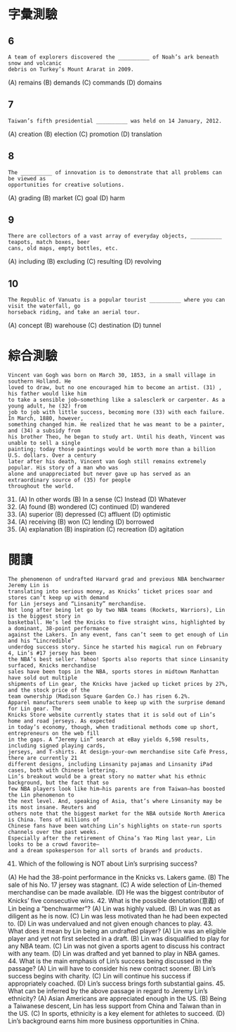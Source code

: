 # 字彙測驗
## 6
``` 
A team of explorers discovered the __________ of Noah’s ark beneath snow and volcanic
debris on Turkey’s Mount Ararat in 2009.
```
(A) remains (B) demands (C) commands (D) domains
## 7 
```
Taiwan’s fifth presidential __________ was held on 14 January, 2012.
```
(A) creation (B) election (C) promotion (D) translation
## 8
```
The __________ of innovation is to demonstrate that all problems can be viewed as
opportunities for creative solutions.
```
(A) grading (B) market (C) goal (D) harm
## 9
```
There are collectors of a vast array of everyday objects, __________ teapots, match boxes, beer
cans, old maps, empty bottles, etc.
```
(A) including (B) excluding (C) resulting (D) revolving
## 10
```
The Republic of Vanuatu is a popular tourist __________ where you can visit the waterfall, go
horseback riding, and take an aerial tour.
```
(A) concept (B) warehouse (C) destination (D) tunnel 

# 綜合測驗
```
Vincent van Gogh was born on March 30, 1853, in a small village in southern Holland. He
loved to draw, but no one encouraged him to become an artist. (31) , his father would like him
to take a sensible job—something like a salesclerk or carpenter. As a young adult, he (32) from
job to job with little success, becoming more (33) with each failure. In March, 1880, however,
something changed him. He realized that he was meant to be a painter, and (34) a subsidy from
his brother Theo, he began to study art. Until his death, Vincent was unable to sell a single
painting; today those paintings would be worth more than a billion U.S. dollars. Over a century
later after his death, Vincent van Gogh still remains extremely popular. His story of a man who was
alone and unappreciated but never gave up has served as an extraordinary source of (35) for people
throughout the world.
```
31. (A) In other words (B) In a sense (C) Instead (D) Whatever
32. (A) found (B) wondered (C) continued (D) wandered
33. (A) superior (B) depressed (C) affluent (D) optimistic
34. (A) receiving (B) won (C) lending (D) borrowed
35. (A) explanation (B) inspiration (C) recreation (D) agitation 

# 閱讀
```
The phenomenon of undrafted Harvard grad and previous NBA benchwarmer Jeremy Lin is
translating into serious money, as Knicks’ ticket prices soar and stores can’t keep up with demand
for Lin jerseys and “Linsanity” merchandise.
Not long after being let go by two NBA teams (Rockets, Warriors), Lin is the biggest story in
basketball. He’s led the Knicks to five straight wins, highlighted by a dominant, 38-point performance
against the Lakers. In any event, fans can’t seem to get enough of Lin and his “Lincredible”
underdog success story. Since he started his magical run on February 4, Lin’s #17 jersey has been
the NBA’s best seller. Yahoo! Sports also reports that since Linsanity surfaced, Knicks merchandise
sales have been tops in the NBA, sports stores in midtown Manhattan have sold out multiple
shipments of Lin gear, the Knicks have jacked up ticket prices by 27%, and the stock price of the
team ownership (Madison Square Garden Co.) has risen 6.2%.
Apparel manufacturers seem unable to keep up with the surprise demand for Lin gear. The
Knicks Store website currently states that it is sold out of Lin’s home and road jerseys. As expected
in today’s economy, though, when traditional methods come up short, entrepreneurs on the web fill
in the gaps. A “Jeremy Lin” search at eBay yields 6,598 results, including signed playing cards,
jerseys, and T-shirts. At design-your-own merchandise site Cafè Press, there are currently 21
different designs, including Linsanity pajamas and Linsanity iPad cases, both with Chinese lettering.
Lin’s breakout would be a great story no matter what his ethnic background, but the fact that so
few NBA players look like him—his parents are from Taiwan—has boosted the Lin phenomenon to
the next level. And, speaking of Asia, that’s where Linsanity may be its most insane. Reuters and
others note that the biggest market for the NBA outside North America is China. Tens of millions of
Chinese fans have been watching Lin’s highlights on state-run sports channels over the past weeks.
Especially after the retirement of China’s Yao Ming last year, Lin looks to be a crowd favorite—
and a dream spokesperson for all sorts of brands and products.
```
41. Which of the following is NOT about Lin’s surprising success?
>
(A) He had the 38-point performance in the Knicks vs. Lakers game.
(B) The sale of his No. 17 jersey was stagnant.
(C) A wide selection of Lin-themed merchandise can be made available.
(D) He was the biggest contributor of Knicks’ five consecutive wins.
42. What is the possible denotation(意義) of Lin being a “benchwarmer”?
(A) Lin was highly valued.
(B) Lin was not as diligent as he is now.
(C) Lin was less motivated than he had been expected to.
(D) Lin was undervalued and not given enough chances to play.
43. What does it mean by Lin being an undrafted player?
(A) Lin was an eligible player and yet not first selected in a draft.
(B) Lin was disqualified to play for any NBA team.
(C) Lin was not given a sports agent to discuss his contract with any team.
(D) Lin was drafted and yet banned to play in NBA games.
44. What is the main emphasis of Lin’s success being discussed in the passage?
(A) Lin will have to consider his new contract sooner.
(B) Lin’s success begins with charity.
(C) Lin will continue his success if appropriately coached.
(D) Lin’s success brings forth substantial gains.
45. What can be inferred by the above passage in regard to Jeremy Lin’s ethnicity?
(A) Asian Americans are appreciated enough in the US.
(B) Being a Taiwanese descent, Lin has less support from China and Taiwan than in the US.
(C) In sports, ethnicity is a key element for athletes to succeed.
(D) Lin’s background earns him more business opportunities in China. 